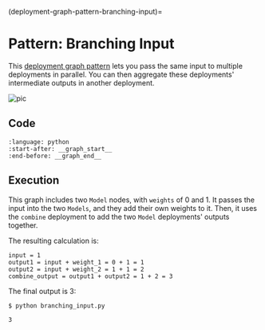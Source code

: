 (deployment-graph-pattern-branching-input)=

# Pattern: Branching Input

This [deployment graph pattern](serve-deployment-graph-patterns-overview) lets you pass the same input to multiple deployments in parallel. You can then aggregate these deployments' intermediate outputs in another deployment.

![pic](https://raw.githubusercontent.com/ray-project/images/master/docs/serve/deployment-graph/deployment_graph_combine_two_nodes_with_passing_same_input_parallel.svg)

## Code

```{literalinclude} ../../doc_code/deployment_graph_patterns/branching_input.py
:language: python
:start-after: __graph_start__
:end-before: __graph_end__
```

## Execution

This graph includes two `Model` nodes, with `weights` of 0 and 1. It passes the input into the two `Models`, and they add their own weights to it. Then, it uses the `combine` deployment to add the two `Model` deployments' outputs together.

The resulting calculation is:

```
input = 1
output1 = input + weight_1 = 0 + 1 = 1
output2 = input + weight_2 = 1 + 1 = 2
combine_output = output1 + output2 = 1 + 2 = 3
```

The final output is 3:

```
$ python branching_input.py

3
```
